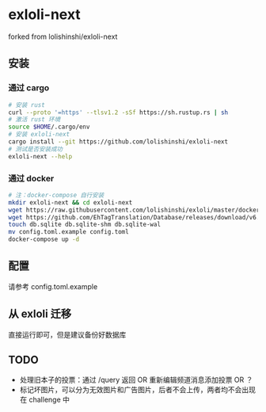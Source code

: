 # exloli-next

forked from lolishinshi/exloli-next

## 安装

### 通过 cargo

```bash
# 安装 rust
curl --proto '=https' --tlsv1.2 -sSf https://sh.rustup.rs | sh
# 激活 rust 环境
source $HOME/.cargo/env
# 安装 exloli-next
cargo install --git https://github.com/lolishinshi/exloli-next
# 测试是否安装成功
exloli-next --help
```

### 通过 docker

```bash
# 注：docker-compose 自行安装 
mkdir exloli-next && cd exloli-next
wget https://raw.githubusercontent.com/lolishinshi/exloli/master/docker-compose.yml
wget https://github.com/EhTagTranslation/Database/releases/download/v6.7880.1/db.text.json
touch db.sqlite db.sqlite-shm db.sqlite-wal
mv config.toml.example config.toml
docker-compose up -d
```

## 配置

请参考 config.toml.example

## 从 exloli 迁移

直接运行即可，但是建议备份好数据库

## TODO

- 处理旧本子的投票：通过 /query 返回 OR 重新编辑频道消息添加投票 OR ？
- 标记坏图片，可以分为无效图片和广告图片，后者不会上传，两者均不会出现在 challenge 中
